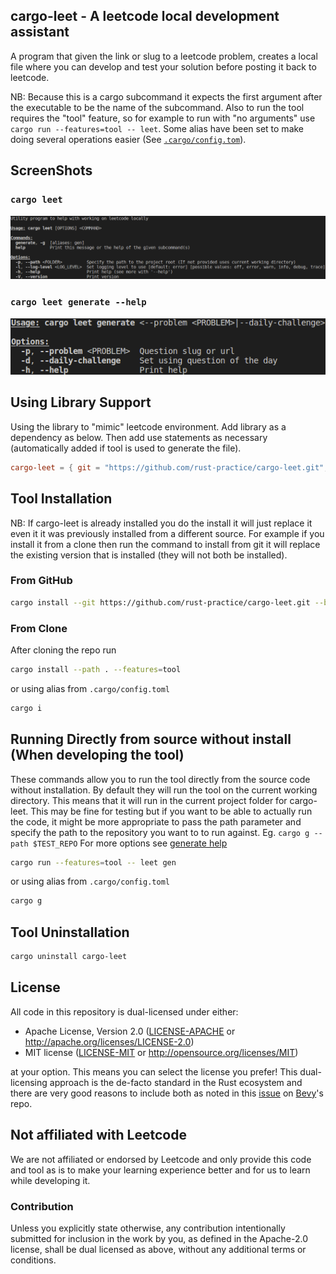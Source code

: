 ## cargo-leet - A leetcode local development assistant

 A program that given the link or slug to a leetcode problem,
 creates a local file where you can develop and test your solution before posting it back to leetcode.

 NB: Because this is a cargo subcommand it expects the first argument after the executable to be the name of the subcommand. Also to run the tool requires the "tool" feature, so for example to run with "no arguments" use `cargo run --features=tool -- leet`. Some alias have been set to make doing several operations easier (See [`.cargo/config.tom`](.cargo/config.toml)).

 ## ScreenShots

 ### `cargo leet`
 ![ScreenShot](assets/help_scr_shot_top.png)

 ### `cargo leet generate --help`
 ![ScreenShot](assets/help_scr_shot_generate.png)

 ## Using Library Support

 Using the library to "mimic" leetcode environment. Add library as a dependency as below. Then add use statements as necessary (automatically added if tool is used to generate the file).

 ```toml
 cargo-leet = { git = "https://github.com/rust-practice/cargo-leet.git", branch = "develop" }
 ```


## Tool Installation

NB: If cargo-leet is already installed you do the install it will just replace it even it it was previously installed from a different source. For example if you install it from a clone then run the command to install from git it will replace the existing version that is installed (they will not both be installed).

### From GitHub

```sh
cargo install --git https://github.com/rust-practice/cargo-leet.git --branch main --features=tool
```

### From Clone

After cloning the repo run

```sh
cargo install --path . --features=tool
```

or using alias from `.cargo/config.toml`

```sh
cargo i
```

## Running Directly from source without install (When developing the tool)

These commands allow you to run the tool directly from the source code without installation.
By default they will run the tool on the current working directory.
This means that it will run in the current project folder for cargo-leet.
This may be fine for testing but if you want to be able to actually run the code,
it might be more appropriate to pass the path parameter and specify the path to the repository you want to to run against.
Eg. `cargo g --path $TEST_REPO`
For more options see [generate help](#cargo-leet-generate---help)

```sh
cargo run --features=tool -- leet gen
```

or using alias from `.cargo/config.toml`

```sh
cargo g
```



## Tool Uninstallation

```sh
cargo uninstall cargo-leet
```

## License

All code in this repository is dual-licensed under either:

- Apache License, Version 2.0 ([LICENSE-APACHE](LICENSE-APACHE) or http://apache.org/licenses/LICENSE-2.0)
- MIT license ([LICENSE-MIT](LICENSE-MIT) or http://opensource.org/licenses/MIT)

at your option.
This means you can select the license you prefer!
This dual-licensing approach is the de-facto standard in the Rust ecosystem and there are very good reasons to include both as noted in
this [issue](https://github.com/bevyengine/bevy/issues/2373) on [Bevy](https://bevyengine.org)'s repo.

## Not affiliated with Leetcode

We are not affiliated or endorsed by Leetcode and only provide this code and tool as is to make your learning experience better and for us to learn while developing it.

### Contribution

Unless you explicitly state otherwise, any contribution intentionally submitted
for inclusion in the work by you, as defined in the Apache-2.0 license, shall
be dual licensed as above, without any additional terms or conditions.
